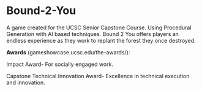 # Bound-2-You
A game created for the UCSC Senior Capstone Course. Using Procedural Generation with AI based techniques. Bound 2 You offers players an endless experience as they work to replant the forest they once destroyed.

**Awards** (gameshowcase.ucsc.edu/the-awards/):

   Impact Award- For socially engaged work.
  
   Capstone Technical Innovation Award- Excellence in technical execution and innovation.

